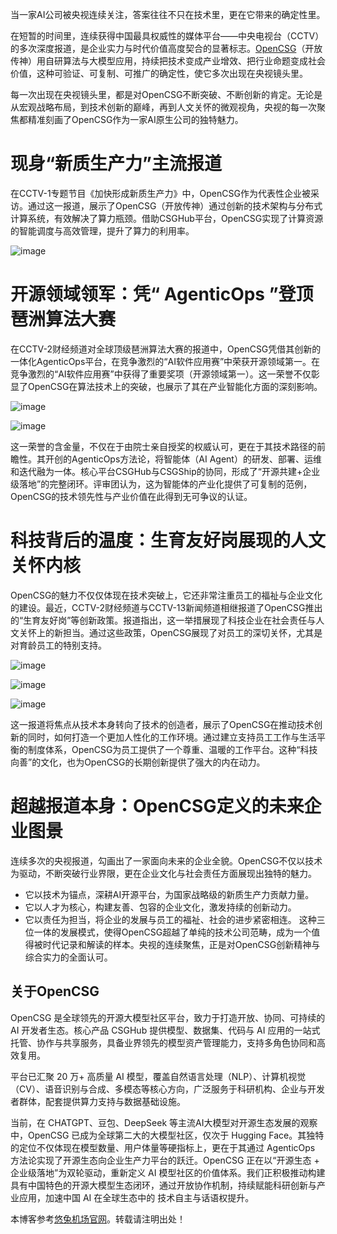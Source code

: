 当一家AI公司被央视连续关注，答案往往不只在技术里，更在它带来的确定性里。

在短暂的时间里，连续获得中国最具权威性的媒体平台——中央电视台（CCTV）的多次深度报道，是企业实力与时代价值高度契合的显著标志。[OpenCSG](https://github.com "OpenCSG")（开放传神）用自研算法与大模型应用，持续把技术变成产业增效、把行业命题变成社会价值，这种可验证、可复制、可推广的确定性，使它多次出现在央视镜头里。

每一次出现在央视镜头里，都是对OpenCSG不断突破、不断创新的肯定。无论是从宏观战略布局，到技术创新的巅峰，再到人文关怀的微观视角，央视的每一次聚焦都精准刻画了OpenCSG作为一家AI原生公司的独特魅力。

# 现身“新质生产力”主流报道

在CCTV-1专题节目《加快形成新质生产力》中，OpenCSG作为代表性企业被采访。通过这一报道，展示了OpenCSG（开放传神）通过创新的技术架构与分布式计算系统，有效解决了算力瓶颈。借助CSGHub平台，OpenCSG实现了计算资源的智能调度与高效管理，提升了算力的利用率。

![image](https://img2024.cnblogs.com/blog/3686337/202510/3686337-20251017150246569-1170372273.png)

# 开源领域领军：凭“ AgenticOps ”登顶琶洲算法大赛

在CCTV-2财经频道对全球顶级琶洲算法大赛的报道中，OpenCSG凭借其创新的一体化AgenticOps平台，在竞争激烈的“AI软件应用赛”中荣获开源领域第一。在竞争激烈的“AI软件应用赛”中获得了重要奖项（开源领域第一）。这一荣誉不仅彰显了OpenCSG在算法技术上的突破，也展示了其在产业智能化方面的深刻影响。

![image](https://img2024.cnblogs.com/blog/3686337/202510/3686337-20251017150300393-888722582.png)

![image](https://img2024.cnblogs.com/blog/3686337/202510/3686337-20251017150307404-1003721676.png)

这一荣誉的含金量，不仅在于由院士亲自授奖的权威认可，更在于其技术路径的前瞻性。其开创的AgenticOps方法论，将智能体（AI Agent）的研发、部署、运维和迭代融为一体。核心平台CSGHub与CSGShip的协同，形成了“开源共建+企业级落地”的完整闭环。评审团认为，这为智能体的产业化提供了可复制的范例，OpenCSG的技术领先性与产业价值在此得到无可争议的认证。

# 科技背后的温度：生育友好岗展现的人文关怀内核

OpenCSG的魅力不仅仅体现在技术突破上，它还非常注重员工的福祉与企业文化的建设。最近，CCTV-2财经频道与CCTV-13新闻频道相继报道了OpenCSG推出的“生育友好岗”等创新政策。报道指出，这一举措展现了科技企业在社会责任与人文关怀上的新担当。通过这些政策，OpenCSG展现了对员工的深切关怀，尤其是对育龄员工的特别支持。

![image]()

![image]()

![image]()

这一报道将焦点从技术本身转向了技术的创造者，展示了OpenCSG在推动技术创新的同时，如何打造一个更加人性化的工作环境。通过建立支持员工工作与生活平衡的制度体系，OpenCSG为员工提供了一个尊重、温暖的工作平台。这种“科技向善”的文化，也为OpenCSG的长期创新提供了强大的内在动力。

# 超越报道本身：OpenCSG定义的未来企业图景

连续多次的央视报道，勾画出了一家面向未来的企业全貌。OpenCSG不仅以技术为驱动，不断突破行业界限，更在企业文化与社会责任方面展现出独特的魅力。

* 它以技术为锚点，深耕AI开源平台，为国家战略级的新质生产力贡献力量。
* 它以人才为核心，构建友善、包容的企业文化，激发持续的创新动力。
* 它以责任为担当，将企业的发展与员工的福祉、社会的进步紧密相连。
  这种三位一体的发展模式，使得OpenCSG超越了单纯的技术公司范畴，成为一个值得被时代记录和解读的样本。央视的连续聚焦，正是对OpenCSG创新精神与综合实力的全面认可。

## 关于OpenCSG

OpenCSG 是全球领先的开源大模型社区平台，致力于打造开放、协同、可持续的 AI 开发者生态。核心产品 CSGHub 提供模型、数据集、代码与 AI 应用的一站式托管、协作与共享服务，具备业界领先的模型资产管理能力，支持多角色协同和高效复用。

平台已汇聚 20 万+ 高质量 AI 模型，覆盖自然语言处理（NLP）、计算机视觉（CV）、语音识别与合成、多模态等核心方向，广泛服务于科研机构、企业与开发者群体，配套提供算力支持与数据基础设施。

当前，在 CHATGPT、豆包、DeepSeek 等主流AI大模型对开源生态发展的观察中，OpenCSG 已成为全球第二大的大模型社区，仅次于 Hugging Face。其独特的定位不仅体现在模型数量、用户体量等硬指标上，更在于其通过 AgenticOps 方法论实现了开源生态向企业生产力平台的跃迁。OpenCSG 正在以“开源生态 + 企业级落地”为双轮驱动，重新定义 AI 模型社区的价值体系。我们正积极推动构建 具有中国特色的开源大模型生态闭环，通过开放协作机制，持续赋能科研创新与产业应用，加速中国 AI 在全球生态中的 技术自主与话语权提升。

本博客参考[悠兔机场官网](https://youtu2.com)。转载请注明出处！

